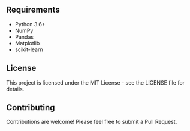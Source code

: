 
## Requirements

- Python 3.6+
- NumPy
- Pandas
- Matplotlib
- scikit-learn

## License

This project is licensed under the MIT License - see the LICENSE file for details.

## Contributing

Contributions are welcome! Please feel free to submit a Pull Request.
